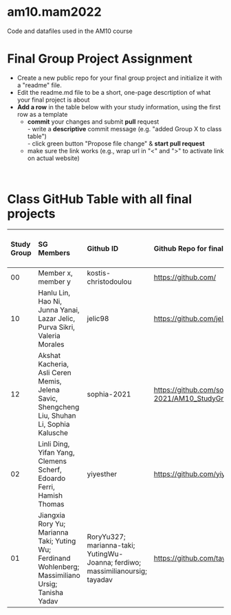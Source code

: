 # am10.mam2022

Code and datafiles used in the AM10 course

# Final Group Project Assignment

- Create a new public repo for your final group project and initialize it with a "readme" file. 
- Edit the readme.md file to be a short, one-page descrtiption of what your final project is about
- **Add a row** in the table below with your study information, using the first row as a template
    - **commit** your changes and submit **pull** request   
            - write a **descriptive** commit message (e.g. "added Group X to class table")  
            - click green button "Propose file change" & **start pull request**
    - make sure the link works (e.g., wrap url in "<" and ">" to activate link on actual website)  
<br>

# Class GitHub Table with all final projects

| Study Group   | SG Members           |Github ID                      |Github Repo for final project        | URL address for final project       |Date Added     |  
|:--------------|:---------------------|:------------------------------------------------------|:-----------------------|:-------------------------------------|:-----------------------| 
| 00     |Member x, member y |kostis-christodoulou |<https://github.com/>|<N/A>     | 2011-11-01 |
| 10     | Hanlu Lin, Hao Ni, Junna Yanai, Lazar Jelic, Purva Sikri, Valeria Morales | jelic98 | https://github.com/jelic98/lbs_am10_group | None | 2011-11-09 |
| 12     |Akshat Kacheria, Asli Ceren Memis, Jelena Savic, Shengcheng Liu, Shuhan Li, Sophia Kalusche |sophia-2021 |<https://github.com/sophia-2021/AM10_StudyGroup12.git>|<N/A>     | 2011-11-09 |
| 02     |Linli Ding, Yifan Yang, Clemens Scherf, Edoardo Ferri, Hamish Thomas |yiyesther |<https://github.com/yiyesther/AM10_Group_2.git>|<N/A>     | 2011-11-09 |
| 01     |Jiangxia Rory Yu; Marianna Taki; Yuting Wu; Ferdinand Wohlenberg; Massimiliano Ursig; Tanisha Yadav |RoryYu327; marianna-taki; YutingWu-Joanna; ferdiwo; massimilianoursig; tayadav |<https://github.com/tayadav/Data_visualization.git>|  <N/A>  | 2011-11-09 |
